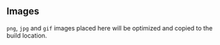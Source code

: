 ## Images

`png`, `jpg` and `gif` images placed here will be optimized and copied to the
build location.

